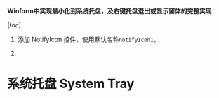 **Winform中实现最小化到系统托盘，及右键托盘退出或显示窗体的完整实现**

[toc]


1. 添加 NotifyIcon 控件，使用默认名称`notifyIcon1`。

2. 

# 系统托盘 System Tray